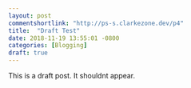 ```yaml
---
layout: post
commentshortlink: "http://ps-s.clarkezone.dev/p4"
title:  "Draft Test"
date: 2018-11-19 13:55:01 -0800
categories: [Blogging]
draft: true
---
```

This is a draft post.  It shouldnt appear.

